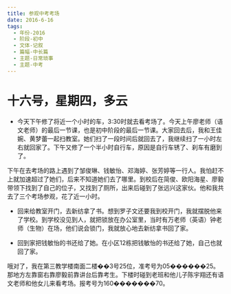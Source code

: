 ```yaml
---
title: 参观中考考场
date: 2016-6-16
tags:
  - 年份-2016
  - 阶段-初中
  - 文体-记叙
  - 篇幅-中长篇
  - 主题-日常琐事
  - 主题-中考
---
```


# 十六号，星期四，多云

- 今天下午修了将近一个小时的车，3:30时就去看考场了。今天上午廖老师（语文老师）的最后一节课，也是初中阶段的最后一节课。大家回去后，我和王佳婉、黄梦蕾一起扫教室。她们扫了一段时间后就回去了，我继续扫了一小时左右就回家了。下午又修了一个半小时自行车，原因是自行车锈了、刹车有磨到了。

下午在去考场的路上遇到了邹俊琳、钱敏怡、邓海婷、张芳婷等一行人。我怕赶不上就加速超过了她们，后来不知道她们去了哪里。到校后在简俊、欧阳海星、廖毅带领下找到了自己的位子，又找到了厕所，出来后碰到了张远兴这家伙。他和我共去了三个考场参观，花了近一小时。

- 回来给教室开门，去新纺拿了书。想到罗子文还要我到校开门，我就摆脱他来了学校。到学校没见到人，就把锁放在办公室里，当时有万老师（英语）钟老师（生物）在场，他们说会锁门，我就放心地去新纺拿书回了家。

- 回到家把钱敏怡的书还给了她。在小区12栋把钱敏怡的书还给了她，自己也就回了家。

哦对了，我在第三教学楼南面二楼��3号25位，准考号为05������25。那地方左靠窗右靠廖毅前靠讲台后靠考生。下楼时碰到老班和他儿子陈宇翔还有语文老师和他女儿来看考场。报考号为160�������70。
